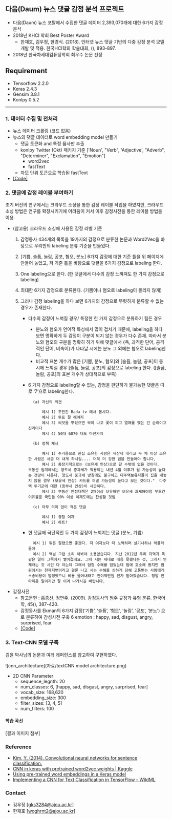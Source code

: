 
## 다음(Daum) 뉴스 댓글 감정 분석 프로젝트

- 다음(Daum) 뉴스 포탈에서 수집한 댓글 데이터 2,393,070개에 대한 6가지 감정 분석
- 2018년 KHCI 학회 Best Poster Award
	- 한재호, 김우정, 한경식. (2018). 인터넷 뉴스 댓글 기반의 다중 감정 분석 모델 개발 및 적용. 한국HCI학회 학술대회, (), 893-897.
- 2018년 한국차세대컴퓨팅학회 최우수 논문 선정

## Requirement
- Tensorflow 2.2.0
- Keras 2.4.3
- Gensim 3.8.1
- Konlpy 0.5.2

---

### 1. 데이터 수집 및 전처리
- 뉴스 데이터 크롤링 (코드 없음)
- 뉴스의 댓글 데이터로 word embedding model 만들기 
	- 댓글 토큰화 and 특정 품사만 추출 
	- konlpy Twitter (Okt) 패키지 기준 ['Noun', "Verb", 'Adjective', "Adverb", "Determiner", "Exclamation", "Emotion"]
		- word2vec
		- fastText
	- 자모 단위 토큰으로 학습된 fastText
- [[Code]](https://github.com/woodongk/Daum-News-Comments_Sentiment_Analysis/blob/master/01.%20Word%20Embedding.ipynb)

### 2. 댓글에 감정 레이블 부여하기 

초기 버전의 연구에서는 크라우드 소싱을 통한 감정 레이블 작업을 하였지만, 크라우드소싱 방법은 연구를 확장시키기에 어려움이 커서 이후 감정사전을 통한 레이블 방법을 이용.

- (참고용) 크라우드 소싱에 사용된 감정 라벨 기준   
    1.	감정동사 434개의 목록을 19가지의 감정으로 분류한 논문과 Word2Vec을 바탕으로 우리만의 labeling 분류 기준을 만들었다.
    2.	[기쁨, 슬픔, 놀람, 공포, 혐오, 분노] 6가지 감정에 대한 기준 틀을 위 페이지에 만들어 놓았고, 저 기준 틀을 바탕으로 댓글을 6가지 감정으로 labeling 한다.
    3.	One labeling으로 한다. (한 댓글에서 다수의 감정 느껴져도 한 가지 감정으로 labeling)
    4.	최대한 6가지 감정으로 분류한다. (기쁨이나 혐오로 labeling이 몰리지 않게)
    5.	그러나 감정 labeling을 하다 보면 6가지의 감정으로 뚜렷하게 분류할 수 없는 경우가 존재한다.
    
        - 다수의 감정이 느껴질 경우/ 특정한 한 가지 감정으로 분류하기 힘든 경우
          	- 분노와 혐오가 언어적 특성에서 많이 겹치기 때문에, labeling을 하다 보면 명확하게 두 감정이 구분이 되지 않는 경우가 다수 존재. 따라서 분노와 혐오의 구분을 명확히 하기 위해 댓글에서 {욕, 과격한 단어, 공격적인 단어, 비속어}가 나타날 시에는 분노 그 외에는 혐오로 labeling한다.
            - 비교적 표본 개수가 많은 [기쁨, 분노, 혐오]와 [슬픔, 놀람, 공포]이 동시에 느껴질 경우 [슬픔, 놀람, 공포]의 감정으로 labeling 한다. ([슬픔, 놀람, 공포]의 표본 개수가 상대적으로 부족)   
        - 6 가지 감정으로 labeling할 수 없는, 감정을 판단하기 불가능한 댓글은 따로 ‘7’으로 labeling한다. 
			
				(a) 자신의 의견 
	
					예시 1) 조만간 Bada tv 에서 봅시다. 
					예시 2) 투표 잘 해야지
					예시 3) 씨앗을 뿌렸으면 싹이 나고 꽃이 피고 열매를 맺는 건 순리이고 진리이다
					예시 4) 50대 6070 대도 마찬가지
	
	            (b) 정책 제시
	
					예시 1) 주거용으로 한집 소유한 사람은 재산세 내리고 두 채 이상 소유한 사람은 세금 더 내게 하시길.... 더욱 더 강한 법을 만들어야 합니다, 
					예시 2) 중장기적으로는 (보유세 인상)으로 갈 수밖에 없을 것이다.   부동산 업계에서는 양도세 중과세가 적용되는 내년 4월 이후가 될 가능성이 높다는 전망이 나온다. 양도세 중과세 방침에도 불구하고 다주택보유자들이 집을 내놓지 않을 경우 (보유세 인상) 카드를 꺼낼 가능성이 높다고 보는 것이다."  다주택 투기군에 대한 (종부세 인상)이 시급하다.
					예시 3) 부동산 안정대책은 2채이상 보유하면 보유세 과세해야함 무조건 이유불문 국민들 90% 이상 이제도에는 찬성할 것임 

	            (c) 아무 의미 없이 적은 댓글 

					예시 1) 경찰 여자
					예시 2) 하트?
        - 한 댓글에 극단적인 두 가지 감정이 느껴지는 댓글 (분노, 기쁨)
            
				예시 1) 뭐든 잘됐으면 좋겠다. 저 여자보다 더 노력하며 살기나하냐 악플러들아 
				예시 2) 백날 그런 소리 해봐야 소용없습디다. 지난 2012년 우리 지역과 똑같은 일이 그쪽에서 벌어졌네요. 그때 시는 제대로 대응 못했다는 것, 그래서 인재라는 것 시민 다 아는데 그래서 엄청 수해를 입었는데 법에 호소해 봤지만 법원에서는 천재지변이라고 결론 나고 시는 수해를 심하게 당해 고통받는 사람에게 소송비용이 발생했으니 비용 물어내라고 천이백만원 인가 받아갔습니다. 정말 안타까운 일이지만 잘 이겨 나가시길 바랍니다.

- 감정사전
    - 참고문헌 : 홍종선, 정연주. (2009). 감정동사의 범주 규정과 유형 분류. 한국어학, 45(), 387-420.
    - 감정동사를 Ekman의 6가지 감정(‘기쁨’, ‘슬픔’, ‘혐오’, ’놀람’, ‘공포’, ‘분노’) 으로 분류하여 감성사전 구축
    6 emotion : happy, sad, disgust, angry, surprised, fear
    - [[Code]](https://github.com/woodongk/Daum-News-Comments_Sentiment_Analysis/blob/master/02.%20Labeling%20Emotions%20on%20Comments.ipynb)

### 3. Text-CNN 모델 구축

김윤 박사님의 논문과 여러 레퍼런스를 참고하여 구현하였다.

![cnn_architecture](자료/textCNN model architecture.png)

- 2D CNN Parameter
	- sequence_legnth: 20
	- num_classes: 6, [happy, sad, disgust, angry, surprised, fear]
	- vocab_size: 168,620
	- embedding_size: 300
	- filter_sizes: [3, 4, 5]
	- num_filters: 100

#### 학습 곡선 
[결과 이미지 첨부]

### Reference
- [Kim, Y. (2014). Convolutional neural networks for sentence classification.](https://arxiv.org/abs/1408.5882)
- [CNN in keras with pretrained word2vec weights | Kaggle](https://www.kaggle.com/marijakekic/cnn-in-keras-with-pretrained-word2vec-weights)
- [Using pre-trained word embeddings in a Keras model](https://blog.keras.io/using-pre-trained-word-embeddings-in-a-keras-model.html)
- [Implementing a CNN for Text Classification in TensorFlow – WildML](http://www.wildml.com/2015/12/implementing-a-cnn-for-text-classification-in-tensorflow/)

### Contact
- 김우정 [gks3284@ajou.ac.kr]
- 한재호 [woghrnt2@ajou.ac.kr]
